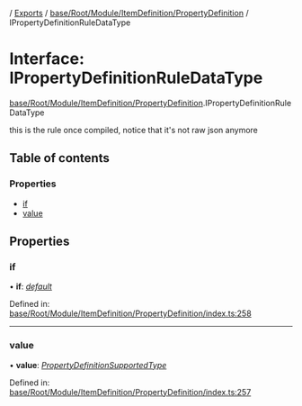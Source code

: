[](../README.md) / [Exports](../modules.md) / [base/Root/Module/ItemDefinition/PropertyDefinition](../modules/base_root_module_itemdefinition_propertydefinition.md) / IPropertyDefinitionRuleDataType

# Interface: IPropertyDefinitionRuleDataType

[base/Root/Module/ItemDefinition/PropertyDefinition](../modules/base_root_module_itemdefinition_propertydefinition.md).IPropertyDefinitionRuleDataType

this is the rule once compiled, notice that it's not raw json anymore

## Table of contents

### Properties

- [if](base_root_module_itemdefinition_propertydefinition.ipropertydefinitionruledatatype.md#if)
- [value](base_root_module_itemdefinition_propertydefinition.ipropertydefinitionruledatatype.md#value)

## Properties

### if

• **if**: [*default*](../classes/base_root_module_itemdefinition_conditionalruleset.default.md)

Defined in: [base/Root/Module/ItemDefinition/PropertyDefinition/index.ts:258](https://github.com/onzag/itemize/blob/55e63f2c/base/Root/Module/ItemDefinition/PropertyDefinition/index.ts#L258)

___

### value

• **value**: [*PropertyDefinitionSupportedType*](../modules/base_root_module_itemdefinition_propertydefinition_types.md#propertydefinitionsupportedtype)

Defined in: [base/Root/Module/ItemDefinition/PropertyDefinition/index.ts:257](https://github.com/onzag/itemize/blob/55e63f2c/base/Root/Module/ItemDefinition/PropertyDefinition/index.ts#L257)
